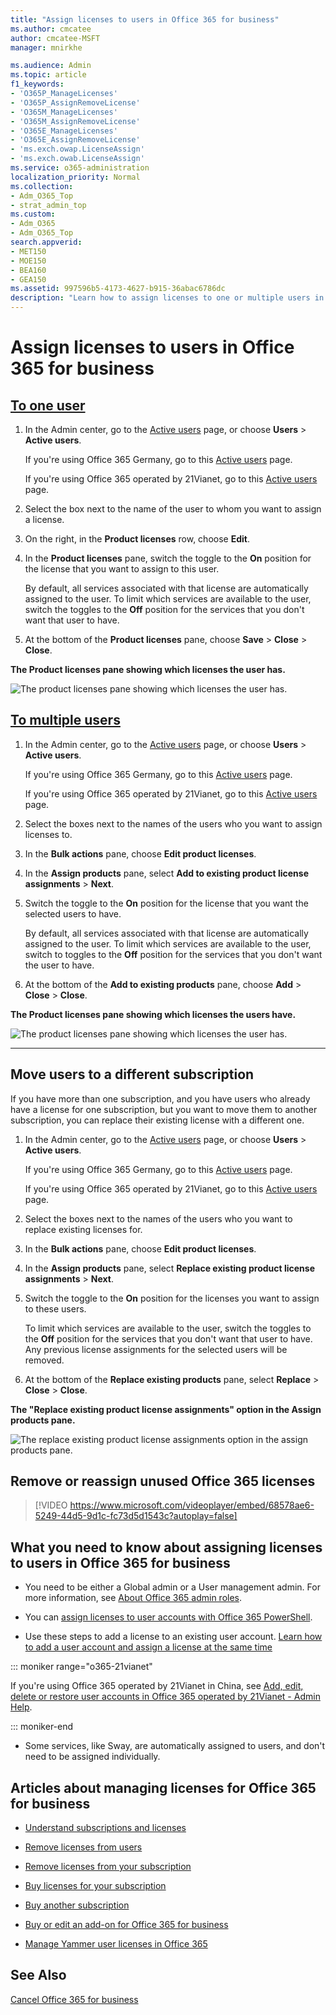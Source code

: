 ```yaml
---
title: "Assign licenses to users in Office 365 for business"
ms.author: cmcatee
author: cmcatee-MSFT
manager: mnirkhe

ms.audience: Admin
ms.topic: article
f1_keywords:
- 'O365P_ManageLicenses'
- 'O365P_AssignRemoveLicense'
- 'O365M_ManageLicenses'
- 'O365M_AssignRemoveLicense'
- 'O365E_ManageLicenses'
- 'O365E_AssignRemoveLicense'
- 'ms.exch.owap.LicenseAssign'
- 'ms.exch.owab.LicenseAssign'
ms.service: o365-administration
localization_priority: Normal
ms.collection:
- Adm_O365_Top
- strat_admin_top
ms.custom:
- Adm_O365
- Adm_O365_Top
search.appverid:
- MET150
- MOE150
- BEA160
- GEA150
ms.assetid: 997596b5-4173-4627-b915-36abac6786dc
description: "Learn how to assign licenses to one or multiple users in Office 365 for business, move users to a new subscription, or remove or reassign unused Office 365 licenses."
---
```


# Assign licenses to users in Office 365 for business

## [To one user](#tab/One)
  
1. In the Admin center, go to the [Active users](https://go.microsoft.com/fwlink/p/?linkid=834822) page, or choose **Users** \> **Active users**.
    
    If you're using Office 365 Germany, go to this [Active users](https://go.microsoft.com/fwlink/p/?linkid=847686) page. 
    
    If you're using Office 365 operated by 21Vianet, go to this [Active users](https://go.microsoft.com/fwlink/p/?linkid=850628) page. 
    
2. Select the box next to the name of the user to whom you want to assign a license.
    
3. On the right, in the **Product licenses** row, choose **Edit**.
    
4. In the **Product licenses** pane, switch the toggle to the **On** position for the license that you want to assign to this user. 
    
    By default, all services associated with that license are automatically assigned to the user. To limit which services are available to the user, switch the toggles to the **Off** position for the services that you don't want that user to have. 
    
5. At the bottom of the **Product licenses** pane, choose **Save** \> **Close** \> **Close**.
    
**The Product licenses pane showing which licenses the user has.**

![The product licenses pane showing which licenses the user has.](../media/fbab37fe-bcd5-4a5e-86bf-921879c963f7.png)
  
## [To multiple users](#tab/Multiple)
  
1. In the Admin center, go to the [Active users](https://go.microsoft.com/fwlink/p/?linkid=834822) page, or choose **Users** \> **Active users**.
    
    If you're using Office 365 Germany, go to this [Active users](https://go.microsoft.com/fwlink/p/?linkid=847686) page. 
    
    If you're using Office 365 operated by 21Vianet, go to this [Active users](https://go.microsoft.com/fwlink/p/?linkid=850628) page. 
    
2. Select the boxes next to the names of the users who you want to assign licenses to.
    
3. In the **Bulk actions** pane, choose **Edit product licenses**.
    
4. In the **Assign products** pane, select **Add to existing product license assignments** \> **Next**.
    
5. Switch the toggle to the **On** position for the license that you want the selected users to have. 
    
    By default, all services associated with that license are automatically assigned to the user. To limit which services are available to the user, switch to toggles to the **Off** position for the services that you don't want the user to have. 
    
6. At the bottom of the **Add to existing products** pane, choose **Add** \> **Close** \> **Close**.
    
**The Product licenses pane showing which licenses the users have.**

![The product licenses pane showing which licenses the user has.](../media/fbab37fe-bcd5-4a5e-86bf-921879c963f7.png)
  
---

## Move users to a different subscription

If you have more than one subscription, and you have users who already have a license for one subscription, but you want to move them to another subscription, you can replace their existing license with a different one.
  
1. In the Admin center, go to the [Active users](https://go.microsoft.com/fwlink/p/?linkid=834822) page, or choose **Users** \> **Active users**.
    
    If you're using Office 365 Germany, go to this [Active users](https://go.microsoft.com/fwlink/p/?linkid=847686) page. 
    
    If you're using Office 365 operated by 21Vianet, go to this [Active users](https://go.microsoft.com/fwlink/p/?linkid=850628) page. 
    
2. Select the boxes next to the names of the users who you want to replace existing licenses for.
    
3. In the **Bulk actions** pane, choose **Edit product licenses**.
    
4. In the **Assign products** pane, select **Replace existing product license assignments** \> **Next**.
    
5. Switch the toggle to the **On** position for the licenses you want to assign to these users. 
    
    To limit which services are available to the user, switch the toggles to the **Off** position for the services that you don't want that user to have. Any previous license assignments for the selected users will be removed. 
    
6. At the bottom of the **Replace existing products** pane, select **Replace** \> **Close** \> **Close**.
    
**The "Replace existing product license assignments" option in the Assign products pane.**

![The replace existing product license assignments option in the assign products pane.](../media/69125d1e-603d-41ac-bd12-edfef62d744f.png)
  
## Remove or reassign unused Office 365 licenses

> [!VIDEO https://www.microsoft.com/videoplayer/embed/68578ae6-5249-44d5-9d1c-fc73d5d1543c?autoplay=false]
  
## What you need to know about assigning licenses to users in Office 365 for business

- You need to be either a Global admin or a User management admin. For more information, see [About Office 365 admin roles](../add-users-2/about-admin-roles.md).
    
- You can [assign licenses to user accounts with Office 365 PowerShell](https://go.microsoft.com/fwlink/p/?linkid=850410).
    
- Use these steps to add a license to an existing user account. [Learn how to add a user account and assign a license at the same time](../add-users-2/add-users-2.md)
    
::: moniker range="o365-21vianet"

If you're using Office 365 operated by 21Vianet in China, see [Add, edit, delete or restore user accounts in Office 365 operated by 21Vianet - Admin Help](https://support.office.com/article/39772f78-1df9-4b82-a3e5-f8ad41e66807).

::: moniker-end

- Some services, like Sway, are automatically assigned to users, and don't need to be assigned individually.
    
## Articles about managing licenses for Office 365 for business

- [Understand subscriptions and licenses](subscriptions-and-licenses.md)
    
- [Remove licenses from users](remove-licenses-from-users.md)
    
- [Remove licenses from your subscription](remove-licenses-from-subscription.md)
    
- [Buy licenses for your subscription](buy-licenses.md)
    
- [Buy another subscription](buy-another-subscription.md)
    
- [Buy or edit an add-on for Office 365 for business](buy-or-edit-an-add-on.md)
    
- [Manage Yammer user licenses in Office 365](https://support.office.com/article/34a67e3a-3fd8-4e54-bffb-dd5ad0e48590.aspx)

## See Also

[Cancel Office 365 for business](cancel-your-subscription.md)